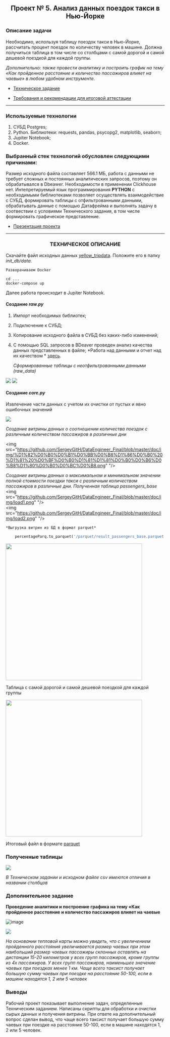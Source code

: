 ## <p align="center">Проект № 5. Анализ данных поездок такси в Нью-Йорке</p>

### Описание задачи

Необходимо, используя таблицу поездок такси в Нью-Йорке, рассчитать процент поездок по количеству человек в машине. Должна получиться таблица в том числе со столбцами с самой дорогой и самой дешевой поездкой для каждой группы.

*Дополнительно: также провести аналитику и построить график на тему «Как пройденное расстояние и количество пассажиров влияет на чаевые» в любом удобном инструменте.*

* [Техническое задание](https://github.com/SergeyGitH/DataEngineer_Final/blob/master/doc/%D0%A2%D0%B5%D1%85%D0%BD%D0%B8%D1%87%D0%B5%D1%81%D0%BA%D0%BE%D0%B5%20%D0%B7%D0%B0%D0%B4%D0%B0%D0%BD%D0%B8%D0%B5.txt "Техническое задание")
  
* [Требования и рекомендации для итоговой аттестации ](https://github.com/SergeyGitH/DataEngineer_Final/blob/master/doc/%D0%A2%D1%80%D0%B5%D0%B1%D0%BE%D0%B2%D0%B0%D0%BD%D0%B8%D1%8F%20%D0%B8%20%D1%80%D0%B5%D0%BA%D0%BE%D0%BC%D0%B5%D0%BD%D0%B4%D0%B0%D1%86%D0%B8%D0%B8%20%D0%B4%D0%BB%D1%8F%20%D0%B8%D1%82%D0%BE%D0%B3%D0%BE%D0%B2%D0%BE%D0%B9%20%D0%B0%D1%82%D1%82%D0%B5%D1%81%D1%82%D0%B0%D1%86%D0%B8%D0%B8.txt "Требования и рекомендации для итоговой аттестации ")

******************************************************************************************************************

### Используемые технологии
1. СУБД Postgres;
2. Python. Библиотеки: requests, pandas,  psycopg2, matplotlib, seaborn;
3. Jupiter Notebook;
4. Docker.

### Выбранный стек технологий обусловлен следующими причинами:
Размер исходного файла составляет 566.1 МБ, работа с данными не требует сложных и постоянных аналитических запросов, поэтому он обрабатывался в Dbeawer. Необходимости в применении Clickhouse нет. Интепретируемый язык программирования **PYTHON** c необходимыми библиотеками позволяет осуществлять взаимодействие с СУБД, формировать таблицы с отфильтрованными данными, обрабатывать данные с помощью Датафрейма и выполнять задачу в соотвествии с условиями Технического задания, в том числе формировать графическое представление.

* [Презентация проекта](https://github.com/SergeyGitH/DataEngineer_Final/blob/master/doc/Presentation_Semenov.pptx "Презентация проекта")

*************************************************************************************************************************

### <p align="center">ТЕХНИЧЕСКОЕ ОПИСАНИЕ</p> 

Скачайте файл исходных данных [yellow_tripdata](https://disk.yandex.ru/d/DKeoopbGH1Ttuw). Положите его в папку *init_db/data*.  


`Разворачиваем Docker`
```
cd ...
docker-compose up
```
Далее работа происходит в Jupiter Notebook.  
#### Создание *raw.py*
1. Импорт необходимых библиотек;
2. Подключение к СУБД;
3. Копирование исходного файла в СУБД без каких-либо изменений;
4. С помощью SQL запросов в BDeaver проведен анализ качества данных представленных в файле;
   *Работа над данными и отчет над их качеством * [здесь](https://github.com/SergeyGitH/DataEngineer_Final/blob/master/doc/README.md).

   *Сформированные таблицы с неотфильтрованными данными (raw_data)*  
  <img src="https://github.com/SergeyGitH/DataEngineer_Final/blob/master/doc/img/raw1.png" />
  <img src="https://github.com/SergeyGitH/DataEngineer_Final/blob/master/doc/img/raw2.png" />

#### Создание *core.py*
Извлечение части данных с учетом их очистки от пустых и явно ошибочных значений

<img src="https://github.com/SergeyGitH/DataEngineer_Final/blob/master/doc/img/core.png" />

*Создание витрины данных о соотношении количества поездок с различным количеством пассажиров в различные дни*

<img src="https://github.com/SergeyGitH/DataEngineer_Final/blob/master/doc/img/%D1%82%D0%B0%D0%B1%D0%BB%D0%B8%D1%86%D0%B0%20%D1%81%20%D0%BF%D0%B0%D1%81%D1%81%D0%B0%D0%B6%D0%B8%D1%80%D0%B0%D0%BC%D0%B8.png" "/>

*Создание витрины данных о максимальном и минимальном значении полной стоимости поездки такси с различным количеством пассажиров в различные дни. Полученная таблица passengers_base*
<img src="https://github.com/SergeyGitH/DataEngineer_Final/blob/master/doc/img/load1.png" "/>  
<img src="https://github.com/SergeyGitH/DataEngineer_Final/blob/master/doc/img/load2.png" "/>  


    *Выгрузка витрин из БД в формат parquet*

```python
    percentageParq.to_parquet('/parquet/result_passengers_base.parquet', index=False)
```  
<img src="https://github.com/SergeyGitH/DataEngineer_Final/blob/master/doc/img/%D1%82%D0%B0%D0%B1%D0%BB%D0%B8%D1%86%D0%B0%20%D1%81%20%D0%BF%D0%B0%D1%81%D1%81%D0%B0%D0%B6%D0%B8%D1%80%D0%B0%D0%BC%D0%B8.png" height="432"/>

Таблица с самой дорогой и самой дешевой поездкой для каждой группы

<img src="https://github.com/SergeyGitH/DataEngineer_Final/blob/master/doc/img/%D1%82%D0%B0%D0%B1%D0%BB%D0%B8%D1%86%D0%B0%20%D1%81%20%D1%87%D0%B0%D0%B5%D0%B2%D1%8B%D0%BC%D0%B8.png" height="432"/>

Итоговый файл в формате [parquet](https://github.com/SergeyGitH/DataEngineer_Final/blob/master/parquet/result_passengers_base.parquet "parquet")

### Полученные таблицы   

<img src="https://github.com/SergeyGitH/DataEngineer_Final/blob/master/doc/img/taxi%20-%20result.png" />

*В Техническом задании и исходном файле csv имеются отличия в названии столбцов*

### Дополнительное задание  
**Проведение аналитики и построение графика на тему «Как пройденное расстояние и количество пассажиров влияет на чаевые**  

![image](https://github.com/SergeyGitH/DataEngineer_Final/assets/136009620/827e3dd8-5071-43f2-bd69-ca02c6a1d1eb)

<img src="https://github.com/SergeyGitH/DataEngineer_Final/blob/master/doc/img/analisys.png" />

*На основании тепловой карты можно увидеть, что с увеличением пройденного расстояния увеличивается размер чаевых при этом наибольший размер чаевых пассажиры склонных оставлять на дистанции 15-20 километров у всех групп пассажиров, кроме группы из 4х пассажиров. 
У всех групп пассажиров, наименьшее значение чаевых при поездках менее 1 км.
Чаще всего таксист получает большую сумму чаевых при поездке на расстояние 50-100, если в машине находятся 1, 2 или 5 человек*  

### Выводы

Рабочий проект показывает выполнение задач, определенные Техническим заданием. 
Написаны скрипты для обработки и очистки сырых данных и получения витрины.
При ответе на дополнительный вопрос сделан вывод, что чаще всего таксист получает большую сумму чаевых при поездке на расстояние 50-100, если в машине находятся 1, 2 или 5 человек.


